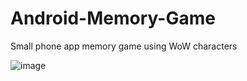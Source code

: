 # Android-Memory-Game
Small phone app memory game using WoW characters



![image](https://github.com/Thatdoperabi/Android-Memory-Game/assets/49464881/1164afcc-8cd4-4298-8b45-f250bc8eb77a)
